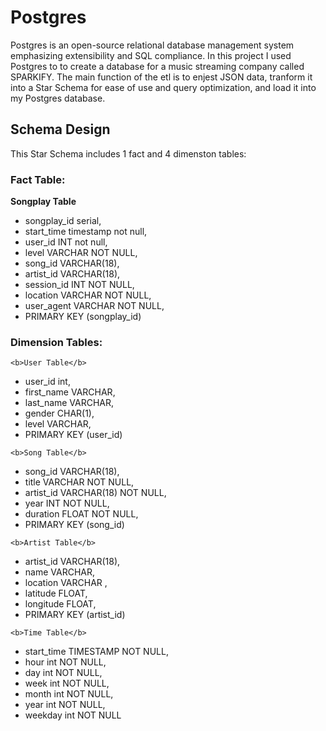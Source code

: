 # Postgres 

Postgres is an open-source relational database management system emphasizing extensibility and SQL compliance. In this project I used Postgres to to create a database for a music streaming company called SPARKIFY. The main function of the etl is to enjest JSON data, tranform it into a Star Schema for ease of use and query optimization, and load it into my Postgres database. 

## Schema Design

This Star Schema includes 1 fact and 4 dimenston tables:

  ### Fact Table: 
   <b>Songplay Table</b>
   
   -  songplay_id serial,
   -  start_time timestamp not null,
   -  user_id INT not null,
   -  level VARCHAR NOT NULL,
   -  song_id VARCHAR(18),
   -  artist_id VARCHAR(18),
   -  session_id INT NOT NULL,
   -  location VARCHAR NOT NULL,
   -  user_agent VARCHAR NOT NULL,
   -  PRIMARY KEY (songplay_id)
    
   ### Dimension Tables:
   
    <b>User Table</b>
     
   -  user_id int,
   -  first_name VARCHAR,
   -  last_name VARCHAR,
   -  gender CHAR(1),
   -  level VARCHAR,
   -  PRIMARY KEY (user_id)
    
    <b>Song Table</b>
    
   -  song_id VARCHAR(18),
   -  title VARCHAR NOT NULL,
   -  artist_id VARCHAR(18) NOT NULL,
   -  year INT NOT NULL,
   -  duration FLOAT NOT NULL,
   -  PRIMARY KEY (song_id)
    
    <b>Artist Table</b>
    
   -  artist_id VARCHAR(18),
   -  name VARCHAR,
   -  location VARCHAR ,
   -  latitude FLOAT,
   -  longitude FLOAT,
   -  PRIMARY KEY (artist_id)
    
    <b>Time Table</b>
    
   -  start_time TIMESTAMP NOT NULL,
   -  hour int NOT NULL,
   -  day int NOT NULL,
   -  week int NOT NULL,
   -  month int NOT NULL,
   -  year int NOT NULL,
   -  weekday int NOT NULL
   
 
